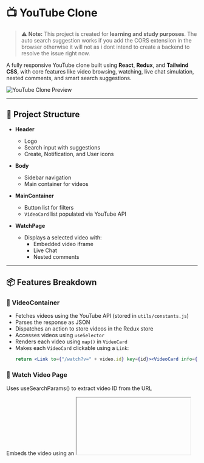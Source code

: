 
# 📺 YouTube Clone

> ⚠️ **Note:** This project is created for **learning and study purposes**.
> The auto search suggestion works if you add the CORS extensiion in the browser otherwise it will not as i dont intend to create a backend to resolve the issue right now.

A fully responsive YouTube clone built using **React**, **Redux**, and **Tailwind CSS**, with core features like video browsing, watching, live chat simulation, nested comments, and smart search suggestions.

![YouTube Clone Preview](./public/yt_01.png)

---

## 🚀 Project Structure

- **Header**
  - Logo
  - Search input with suggestions
  - Create, Notification, and User icons

- **Body**
  - Sidebar navigation
  - Main container for videos

- **MainContainer**
  - Button list for filters
  - `VideoCard` list populated via YouTube API

- **WatchPage**
  - Displays a selected video with:
    - Embedded video iframe
    - Live Chat
    - Nested comments

---

## 📦 Features Breakdown

### 🔹 VideoContainer

- Fetches videos using the YouTube API (stored in `utils/constants.js`)
- Parses the response as JSON
- Dispatches an action to store videos in the Redux store
- Accesses videos using `useSelector`
- Renders each video using `map()` in `VideoCard`
- Makes each `VideoCard` clickable using a `Link`:
  ```jsx
  return <Link to={"/watch?v=" + video.id} key={id}><VideoCard info={video} /></Link>

### 🔹 Watch Video Page
Uses useSearchParams() to extract video ID from the URL

Embeds the video using an <iframe>

### 🔹 HOC (Higher Order Component)
Demonstrates a simple HOC pattern

A HOC is a function that takes a component and returns a new enhanced component

Example: Wrapped a component with a border for learning purposes

### 🔹 Auto Search Suggestions
Implements live auto-suggestions using YouTube's search API

Debouncing added to delay API calls (improves performance)

Suggestion results rendered dynamically using map()

### 🔹 Smart Caching with Redux
Created a searchSlice in Redux to store previous queries

On repeated search (e.g. "iPhone"), the app:

Avoids duplicate API calls

Uses cached data from Redux

Combines debouncing + caching for efficient UX

### 🔹 Nested Comments (Recursive)
Comments can have replies inside replies (infinite depth)

Implemented using a recursive CommentList component

Example structure:

[
  {
    name: "User",
    text: "This is a comment",
    replies: [ ...nested replies... ]
  }
]

- 💬 Live Chat
Challenges:

Continuously receive live messages

Update UI without freezing

- Implemented using:

    API Polling with setInterval (for simulation)

    Random message generator + random usernames

    UI rendered using flex-col-reverse to simulate YouTube’s bottom-to-top message flow

    Input box allows user to send chat messages

- Optimizations
    Efficient state management using Redux

    Live Chat auto-scrolls and removes old messages (like YouTube)

    App remains performant even under heavy comment loads

🖼️ Preview
Add the following image to ./public/yt_01.png

![YouTube Clone Preview](./public/yt_01.png)
![YouTube Clone Preview](./public/yt_02.png)
![YouTube Clone Preview](./public/yt_03.png)

📚 Technologies Used
    - React

    - Redux Toolkit

    - React Router

    - Tailwind CSS

    - YouTube API

    - JavaScript (ES6+)

📌 To Do
 Add actual live chat via WebSocket

 Add dark mode

 Improve mobile UI

🧑‍💻 Author
Shamily — built this project for learning and practice.

📄 License
MIT — use freely for learning purposes.











